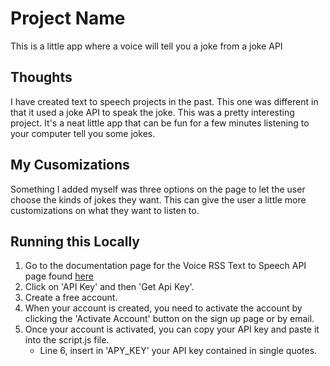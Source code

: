 # Project Name

This is a little app where a voice will tell you a joke from a joke API

## Thoughts

I have created text to speech projects in the past. This one was different in that it used a joke API to speak the joke. This was a pretty interesting project. It's a neat little app that can be fun for a few minutes listening to your computer tell you some jokes.

## My Cusomizations

Something I added myself was three options on the page to let the user choose the kinds of jokes they want. This can give the user a little more customizations on what they want to listen to.

## Running this Locally

1. Go to the documentation page for the Voice RSS Text to Speech API page found [here](https://www.voicerss.org/)
2. Click on 'API Key' and then 'Get Api Key'.
3. Create a free account.
4. When your account is created, you need to activate the account by clicking the 'Activate Account' button on the sign up page or by email.
5. Once your account is activated, you can copy your API key and paste it into the script.js file.
   - Line 6, insert in 'APY_KEY' your API key contained in single quotes.
